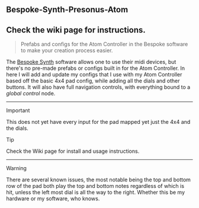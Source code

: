## Bespoke-Synth-Presonus-Atom
## Check the wiki page for instructions.
> Prefabs and configs for the Atom Controller in the Bespoke software to make your creation process easier.

The [Bespoke Synth](https://www.bespokesynth.com/) software allows one to use their midi devices, but there's no pre-made prefabs or configs built in for the Atom Controller. In here I will add and update my configs that I use with my Atom Controller based off the basic 4x4 pad config, while adding all the dials and other buttons. It will also have full navigation controls, with everything bound to a *global control* node.
***
> [!IMPORTANT]
> This does not yet have every input for the pad mapped yet just the 4x4 and the dials.

> [!TIP]
> Check the Wiki page for install and usage instructions.
***
> [!WARNING]
> There are several known issues, the most notable being the top and bottom row of the pad both play the top and bottom notes regardless of which is hit, unless the left most dial is all the way to the right. Whether this be my hardware or my software, who knows.
